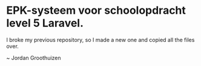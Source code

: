 # EPK-systeem voor schoolopdracht level 5 Laravel.

I broke my previous repository, so I made a new one and copied all the files over.

~ Jordan Groothuizen
